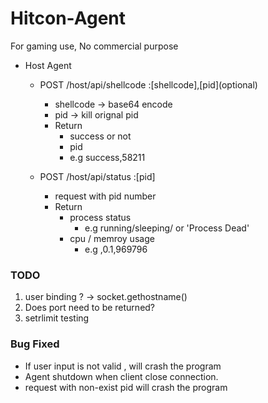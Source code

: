 # Hitcon-Agent
For gaming use, No commercial purpose

- Host Agent
    - POST /host/api/shellcode :[shellcode],[pid]\(optional\)
        - shellcode -> base64 encode
        - pid -> kill orignal pid
        - Return
            - success or not
            - pid
            - e.g success,58211

    - POST /host/api/status :[pid]
        - request with pid number
        - Return
            - process status
                - e.g running/sleeping/ or 'Process Dead'
            - cpu / memroy usage
                - e.g ,0.1,969796



### TODO
1. user binding ? -> socket.gethostname()
2. Does port need to be returned?
3. setrlimit testing

### Bug Fixed
- If user input is not valid , will crash the program
- Agent shutdown when client close connection.
- request with non-exist pid will crash the program

